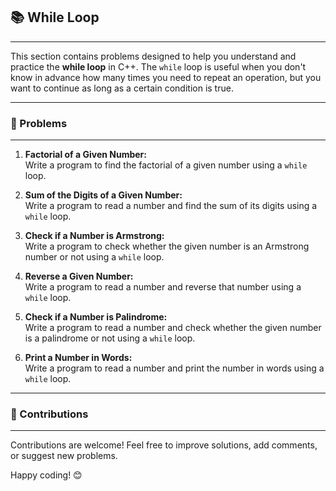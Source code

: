 ## 📚 While Loop
---

This section contains problems designed to help you understand and practice the **while loop** in C++. The `while` loop is useful when you don't know in advance how many times you need to repeat an operation, but you want to continue as long as a certain condition is true.

---

### 🚀 Problems
---

1. **Factorial of a Given Number:**  
   Write a program to find the factorial of a given number using a `while` loop.

2. **Sum of the Digits of a Given Number:**  
   Write a program to read a number and find the sum of its digits using a `while` loop.

3. **Check if a Number is Armstrong:**  
   Write a program to check whether the given number is an Armstrong number or not using a `while` loop.

4. **Reverse a Given Number:**  
   Write a program to read a number and reverse that number using a `while` loop.

5. **Check if a Number is Palindrome:**  
   Write a program to read a number and check whether the given number is a palindrome or not using a `while` loop.

6. **Print a Number in Words:**  
   Write a program to read a number and print the number in words using a `while` loop.

---

### 🤝 Contributions
---

Contributions are welcome! Feel free to improve solutions, add comments, or suggest new problems.

Happy coding! 😊
